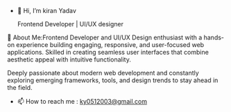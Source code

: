 - 👋 Hi, I’m kiran Yadav

  Frontend Developer | UI/UX designer

  
💫 About Me:Frontend Developer and UI/UX Design enthusiast with a hands-on experience building engaging, responsive, and user-focused web applications. Skilled in creating seamless user interfaces that combine aesthetic appeal with intuitive functionality.

 Deeply passionate about modern web development and constantly exploring emerging frameworks, tools, and design trends to stay ahead in the field.
- 📫 How to reach me : ky0512003@gmail.com
  
 
